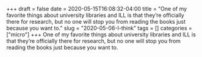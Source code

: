 +++draft = falsedate = 2020-05-15T16:08:32-04:00title = "One of my favorite things about university libraries and ILL is that they’re officially there for research, but no one will stop you from reading the books just because you want to."slug = "2020-05-06-I-think"tags = []categories = ["micro"]+++One of my favorite things about university libraries and ILL is that they’re officially there for research, but no one will stop you from reading the books just because you want to.